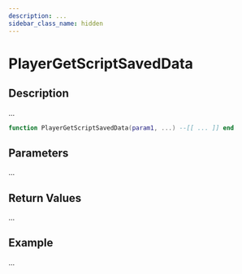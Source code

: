 ```yaml
---
description: ...
sidebar_class_name: hidden
---
```


# PlayerGetScriptSavedData

## Description

...

```lua
function PlayerGetScriptSavedData(param1, ...) --[[ ... ]] end
```

## Parameters

...

## Return Values

...

## Example

...

